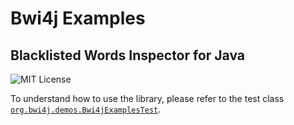 # Bwi4j Examples
## Blacklisted Words Inspector for Java

![MIT License](https://img.shields.io/badge/license-MIT-blue.svg)

To understand how to use the library, please refer to the test class [`org.bwi4j.demos.Bwi4jExamplesTest`](https://github.com/andriantomanga/Bwi4J-examples/blob/main/src/test/java/org/bwi4j/demos/Bwi4jExamplesTest.java).
